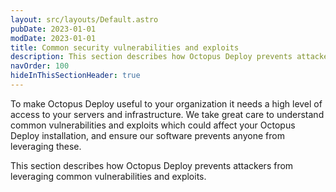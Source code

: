 ```yaml
---
layout: src/layouts/Default.astro
pubDate: 2023-01-01
modDate: 2023-01-01
title: Common security vulnerabilities and exploits
description: This section describes how Octopus Deploy prevents attackers from leveraging common vulnerabilities and exploits.
navOrder: 100
hideInThisSectionHeader: true
---
```


To make Octopus Deploy useful to your organization it needs a high level of access to your servers and infrastructure. We take great care to understand common vulnerabilities and exploits which could affect your Octopus Deploy installation, and ensure our software prevents anyone from leveraging these.

This section describes how Octopus Deploy prevents attackers from leveraging common vulnerabilities and exploits.
